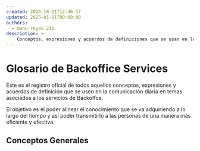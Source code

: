 ```yaml
---
created: 2024-10-21T12:46:17
updated: 2025-01-11T00:00:00
authors:
  - manu-reyes-23p
description: >
    Conceptos, expresiones y acuerdos de definiciones que se usan en la comunicación diaria en temas asociados a los servicios de Backoffice Services.
---
```


# Glosario de Backoffice Services

Este es el registro oficial de todos aquellos conceptos, expresiones y
acuerdos de definición que se usen en la comunicación diaria en temas
asociados a los servicios de Backoffce.

El objetivo es el poder alinear el conocimiento que se va adquiriendo a lo
largo del tiempo y así poder transmitirlo a las personas de una manera más
eficiente y efectiva.

## Conceptos Generales
